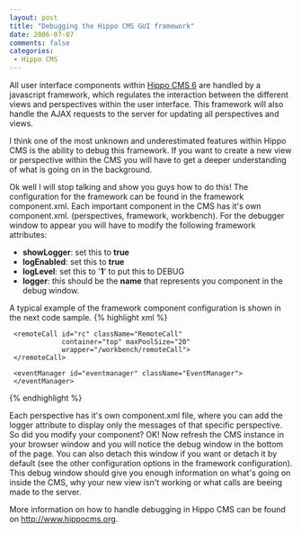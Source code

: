 ```yaml
---
layout: post
title: "Debugging the Hippo CMS GUI framework"
date: 2006-07-07
comments: false
categories:
 - Hippo CMS
---
```


All user interface components within <a href="http://www.hippocms.org" target="_blank">Hippo CMS 6</a> are handled by a javascript framework, which regulates the interaction between the different views and perspectives within the user interface.
This framework will also handle the AJAX requests to the server for updating all perspectives and views.

I think one of the most unknown and underestimated features within Hippo CMS is the ability to debug this framework.
If you want to create a new view or perspective within the CMS you will have to get a deeper understanding of what is going on in the background.

Ok well I will stop talking and show you guys how to do this! The configuration for the framework can be found in the framework component.xml. Each important component in the CMS has it's own component.xml. (perspectives, framework, workbench).
For the debugger window to appear you will have to modify the following framework attributes:

+ **showLogger**: set this to **true**
+ **logEnabled**: set this to **true**
+ **logLevel**: set this to '**1**' to put this to DEBUG
+ **logger**: this should be the **name** that represents you component in the debug window.

A typical example of the framework component configuration is shown in the next code sample.
{% highlight xml %}
  <framework id="framework" showLogger="true"
           undockLogger="false" logEnabled="true"
           logFrame="bottomframe" topFrame="topframe"
           mainFrame="mainframe" logLevel="1"
           logger="framework">

     <remoteCall id="rc" className="RemoteCall"
                 container="top" maxPoolSize="20"
                 wrapper="/workbench/remoteCall">
     </remoteCall>

     <eventManager id="eventmanager" className="EventManager">
     </eventManager>
  </framework>
{% endhighlight %}

Each perspective has it's own component.xml file, where you can add the logger attribute to display only the messages of that specific perspective.
So did you modify your component? OK! Now refresh the CMS instance in your browser window and you will notice the debug window in the bottom of the page.
You can also detach this window if you want or detach it by default (see the other configuration options in the framework configuration). This debug window should give you enough information on what's going on inside the CMS, why your new view isn't working or what calls are beeing made to the server.

More information on how to handle debugging in Hippo CMS can be found on <a href="http://www.hippocms.org" target="_blank">http://www.hippocms.org</a>.
